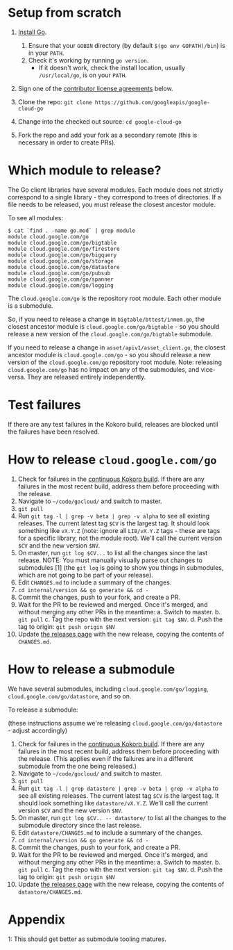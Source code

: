 # Setup from scratch

1. [Install Go](https://golang.org/dl/).
    1. Ensure that your `GOBIN` directory (by default `$(go env GOPATH)/bin`)
    is in your `PATH`.
    1. Check it's working by running `go version`.
        * If it doesn't work, check the install location, usually
        `/usr/local/go`, is on your `PATH`.

1. Sign one of the
[contributor license agreements](#contributor-license-agreements) below.

1. Clone the repo:
    `git clone https://github.com/googleapis/google-cloud-go`

1. Change into the checked out source:
    `cd google-cloud-go`

1. Fork the repo and add your fork as a secondary remote (this is necessary in
   order to create PRs).

# Which module to release?

The Go client libraries have several modules. Each module does not strictly
correspond to a single library - they correspond to trees of directories. If a
file needs to be released, you must release the closest ancestor module.

To see all modules:

```
$ cat `find . -name go.mod` | grep module
module cloud.google.com/go
module cloud.google.com/go/bigtable
module cloud.google.com/go/firestore
module cloud.google.com/go/bigquery
module cloud.google.com/go/storage
module cloud.google.com/go/datastore
module cloud.google.com/go/pubsub
module cloud.google.com/go/spanner
module cloud.google.com/go/logging
```

The `cloud.google.com/go` is the repository root module. Each other module is
a submodule.

So, if you need to release a change in `bigtable/bttest/inmem.go`, the closest
ancestor module is `cloud.google.com/go/bigtable` - so you should release a new
version of the `cloud.google.com/go/bigtable` submodule.

If you need to release a change in `asset/apiv1/asset_client.go`, the closest
ancestor module is `cloud.google.com/go` - so you should release a new version
of the `cloud.google.com/go` repository root module. Note: releasing
`cloud.google.com/go` has no impact on any of the submodules, and vice-versa.
They are released entirely independently.

# Test failures

If there are any test failures in the Kokoro build, releases are blocked until
the failures have been resolved.

# How to release `cloud.google.com/go`

1. Check for failures in the
   [continuous Kokoro build](http://go/google-cloud-go-continuous). If there are any
   failures in the most recent build, address them before proceeding with the
   release.
1. Navigate to `~/code/gocloud/` and switch to master.
1. `git pull`
1. Run `git tag -l | grep -v beta | grep -v alpha` to see all existing releases.
   The current latest tag `$CV` is the largest tag. It should look something
   like `vX.Y.Z` (note: ignore all `LIB/vX.Y.Z` tags - these are tags for a
   specific library, not the module root). We'll call the current version `$CV`
   and the new version `$NV`.
1. On master, run `git log $CV...` to list all the changes since the last
   release. NOTE: You must manually visually parse out changes to submodules [1]
   (the `git log` is going to show you things in submodules, which are not going
   to be part of your release).
1. Edit `CHANGES.md` to include a summary of the changes.
1. `cd internal/version && go generate && cd -`
1. Commit the changes, push to your fork, and create a PR.
1. Wait for the PR to be reviewed and merged. Once it's merged, and without
   merging any other PRs in the meantime:
   a. Switch to master.
   b. `git pull`
   c. Tag the repo with the next version: `git tag $NV`.
   d. Push the tag to origin:
      `git push origin $NV`
2. Update [the releases page](https://github.com/googleapis/google-cloud-go/releases)
   with the new release, copying the contents of `CHANGES.md`.

# How to release a submodule

We have several submodules, including `cloud.google.com/go/logging`,
`cloud.google.com/go/datastore`, and so on.

To release a submodule:

(these instructions assume we're releasing `cloud.google.com/go/datastore` - adjust accordingly)

1. Check for failures in the
   [continuous Kokoro build](http://go/google-cloud-go-continuous). If there are any
   failures in the most recent build, address them before proceeding with the
   release. (This applies even if the failures are in a different submodule from the one
   being released.)
1. Navigate to `~/code/gocloud/` and switch to master.
1. `git pull`
1. Run `git tag -l | grep datastore | grep -v beta | grep -v alpha` to see all
   existing releases. The current latest tag `$CV` is the largest tag. It
   should look something like `datastore/vX.Y.Z`. We'll call the current version
   `$CV` and the new version `$NV`.
1. On master, run `git log $CV.. -- datastore/` to list all the changes to the
   submodule directory since the last release.
1. Edit `datastore/CHANGES.md` to include a summary of the changes.
1. `cd internal/version && go generate && cd -`
1. Commit the changes, push to your fork, and create a PR.
1. Wait for the PR to be reviewed and merged. Once it's merged, and without
   merging any other PRs in the meantime:
   a. Switch to master.
   b. `git pull`
   c. Tag the repo with the next version: `git tag $NV`.
   d. Push the tag to origin:
      `git push origin $NV`
1. Update [the releases page](https://github.com/googleapis/google-cloud-go/releases)
   with the new release, copying the contents of `datastore/CHANGES.md`.

# Appendix

1: This should get better as submodule tooling matures.
